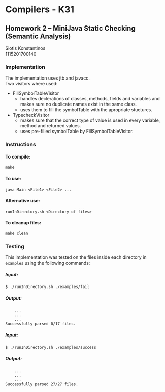 # Compilers - K31
## Homework 2 – MiniJava Static Checking (Semantic Analysis)

Siotis Konstantinos\
1115201700140

### Implementation

The implementation uses jtb and javacc.\
Two visitors where used:
* FillSymbolTableVisitor
    * handles declerations of classes, methods, fields and variables and makes sure no duplicate names exist in the same class. 
    * uses them to fill the symbolTable with the apropriate stuctures.
* TypecheckVisitor
    * makes sure that the correct type of value is used in every variable, method and returned values.
    * uses pre-filled symbolTable by FillSymbolTableVisitor.

### Instructions

#### To compile:

    make

#### To use:

    java Main <File1> <File2> ...

#### Alternative use:

    runInDirectory.sh <Directory of files>

#### To cleanup files:

    make clean

### Testing

This implementation was tested on the files inside each directory in `examples` using the following commands:

##### Input: 

    $ ./runInDirectory.sh ./examples/fail

##### Output: 
``` 
    ...
    ...
    ...
Successfully parsed 0/17 files.
``` 
##### Input: 
    $ ./runInDirectory.sh ./examples/success
##### Output:
``` 
    ...
    ...
    ...
Successfully parsed 27/27 files.
``` 